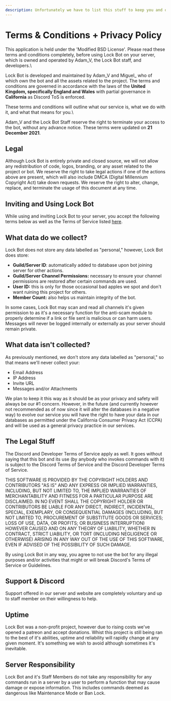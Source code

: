 ```yaml
---
description: Unfortunately we have to list this stuff to keep you and ourselves safe.
---
```


# Terms & Conditions + Privacy Policy

This application is held under the 'Modified BSD License'. Please read these terms and conditions completely, before using Lock Bot on your server, which is owned and operated by Adam\_V, the Lock Bot staff, and developers.\


Lock Bot is developed and maintained by Adam\_V and Miguel\_ who of which own the bot and all the assets related to the project. The terms and conditions are governed in accordance with the laws of the **United Kingdom, specifically England and Wales** with partial governance in **California** as Discord ToS is enforced.



These terms and conditions will outline what our service is, what we do with it, and what that means for you.\


Adam\_V and the Lock Bot Staff reserve the right to terminate your access to the bot, without any advance notice. These terms were updated on **21 December 2021**.

## Legal

Although Lock Bot is entirely private and closed source, we will not allow any redistribution of code, logos, branding, or any asset related to the project or bot. We reserve the right to take legal actions if one of the actions above are present, which will also include DMCA (Digital Millennium Copyright Act) take down requests. We reserve the right to alter, change, replace, and terminate the usage of this document at any time.

## Inviting and Using Lock Bot

While using and inviting Lock Bot to your server, you accept the following terms below as well as the Terms of Service listed [here](https://docs.lockbot.dev/network-info/terms-of-service).&#x20;

## What data do we collect?

Lock Bot does not store any data labelled as "personal," however, Lock Bot does store:

* **Guild/Server ID**: automatically added to database upon bot joining server for other actions.
* **Guild/Server Channel Permissions:** necessary to ensure your channel permissions are restored after certain commands are used.&#x20;
* **User ID:** this is only for those occasional bad apples we spot and don't want ruining this project for others.
* **Member Count:** also helps us maintain integrity of the bot.

In some cases, Lock Bot may scan and read all channels it's given permission to as it's a necessary function for the anti-scam module to properly determine if a link or file sent is malicious or can harm users. Messages will never be logged internally or externally as your server should remain private.

## What data isn't collected?

As previously mentioned, we don't store any data labelled as "personal," so that means we'll never collect your:

* Email Address
* IP Address
* Invite URL
* Messages and/or Attachments

We plan to keep it this way as it should be as your privacy and safety will always be our #1 concern. However, in the future (and currently however not recommended as of now since it will alter the databases in a negative way) to evolve our service you will have the right to have your data in our databases as permitted under the California Consumer Privacy Act (CCPA) and will be used as a general privacy practice in our services.&#x20;

## The Legal Stuff

The Discord and Developer Terms of Service apply as well. It goes without saying that this bot and its use (by anybody who invokes commands with it) is subject to the Discord Terms of Service and the Discord Developer Terms of Service.



THIS SOFTWARE IS PROVIDED BY THE COPYRIGHT HOLDERS AND CONTRIBUTORS "AS IS" AND ANY EXPRESS OR IMPLIED WARRANTIES, INCLUDING, BUT NOT LIMITED TO, THE IMPLIED WARRANTIES OF MERCHANTABILITY AND FITNESS FOR A PARTICULAR PURPOSE ARE DISCLAIMED. IN NO EVENT SHALL THE COPYRIGHT HOLDER OR CONTRIBUTORS BE LIABLE FOR ANY DIRECT, INDIRECT, INCIDENTAL, SPECIAL, EXEMPLARY, OR CONSEQUENTIAL DAMAGES (INCLUDING, BUT NOT LIMITED TO, PROCUREMENT OF SUBSTITUTE GOODS OR SERVICES; LOSS OF USE, DATA, OR PROFITS; OR BUSINESS INTERRUPTION) HOWEVER CAUSED AND ON ANY THEORY OF LIABILITY, WHETHER IN CONTRACT, STRICT LIABILITY, OR TORT (INCLUDING NEGLIGENCE OR OTHERWISE) ARISING IN ANY WAY OUT OF THE USE OF THIS SOFTWARE, EVEN IF ADVISED OF THE POSSIBILITY OF SUCH DAMAGE.



By using Lock Bot in any way, you agree to not use the bot for any illegal purposes and/or activities that might or will break Discord's Terms of Service or Guidelines.

## Support & Discord

Support offered in our server and website are completely voluntary and up to staff member on their willingness to help.&#x20;

## Uptime

Lock Bot was a non-profit project, however due to rising costs we've opened a patreon and accept donations. Whist this project is still being ran to the best of it's abilities, uptime and reliability will rapidly change at any given moment. It's something we wish to avoid although sometimes it's inevitable.&#x20;

## Server Responsibility

Lock Bot and it's Staff Members do not take any responsibility for any commands run in a server by a user to perform a function that may cause damage or expose information. This includes commands deemed as dangerous like Maintenance Mode or Ban Lock.&#x20;
